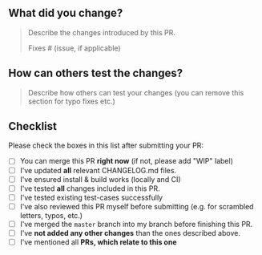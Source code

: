 ## What did you change?

> Describe the changes introduced by this PR.
>
> Fixes # (issue, if applicable)

## How can others test the changes?

> Describe how others can test your changes (you can remove this section for typo fixes etc.)

## Checklist

Please check the boxes in this list after submitting your PR:

- [ ] You can merge this PR **right now** (if not, please add "WIP" label)
- [ ] I've updated **all** relevant CHANGELOG.md files.
- [ ] I've ensured install & build works (locally and CI)
- [ ] I've tested **all** changes included in this PR.
- [ ] I've tested existing test-cases successfully
- [ ] I've also reviewed this PR myself before submitting (e.g. for scrambled letters, typos, etc.)
- [ ] I've merged the `master` branch into my branch before finishing this PR.
- [ ] I've **not added any other changes** than the ones described above.
- [ ] I've mentioned all **PRs, which relate to this one**
